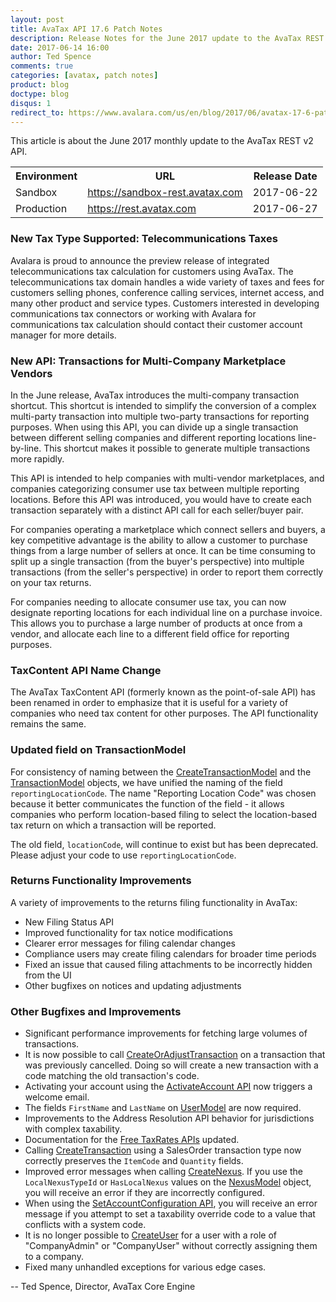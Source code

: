 ```yaml
---
layout: post
title: AvaTax API 17.6 Patch Notes
description: Release Notes for the June 2017 update to the AvaTax REST v2 API
date: 2017-06-14 16:00
author: Ted Spence
comments: true
categories: [avatax, patch notes]
product: blog
doctype: blog
disqus: 1
redirect_to: https://www.avalara.com/us/en/blog/2017/06/avatax-17-6-patch-notes.html
---
```


This article is about the June 2017 monthly update to the AvaTax REST v2 API.

<div class="mobile-table">
    <table class="styled-table">
        <tr>
            <th>Environment</th>
            <th>URL</th>
            <th>Release Date</th>
        </tr>
        <tr>
            <td>Sandbox</td>
            <td><a href="https://sandbox-rest.avatax.com">https://sandbox-rest.avatax.com</a></td>
            <td>2017-06-22</td>
        </tr>
        <tr>
            <td>Production</td>
            <td><a href="https://rest.avatax.com">https://rest.avatax.com</a></td>
            <td>2017-06-27</td>
        </tr>
    </table>
</div>

<h3>New Tax Type Supported: Telecommunications Taxes</h3>

Avalara is proud to announce the preview release of integrated telecommunications tax calculation for customers using AvaTax.  The telecommunications tax domain handles a wide variety of taxes and fees for customers selling phones, conference calling services, internet access, and many other product and service types.  Customers interested in developing communications tax connectors or working with Avalara for communications tax calculation should contact their customer account manager for more details.

<h3>New API: Transactions for Multi-Company Marketplace Vendors</h3>

In the June release, AvaTax introduces the multi-company transaction shortcut.  This shortcut is intended to simplify the conversion of a complex multi-party transaction into multiple two-party transactions for reporting purposes.  When using this API, you can divide up a single transaction between different selling companies and different reporting locations line-by-line.  This shortcut makes it possible to generate multiple transactions more rapidly.

This API is intended to help companies with multi-vendor marketplaces, and companies categorizing consumer use tax between multiple reporting locations.  Before this API was introduced, you would have to create each transaction separately with a distinct API call for each seller/buyer pair.

For companies operating a marketplace which connect sellers and buyers, a key competitive advantage is the ability to allow a customer to purchase things from a large number of sellers at once.  It can be time consuming to split up a single transaction (from the buyer's perspective) into multiple transactions (from the seller's perspective) in order to report them correctly on your tax returns.  

For companies needing to allocate consumer use tax, you can now designate reporting locations for each individual line on a purchase invoice.  This allows you to purchase a large number of products at once from a vendor, and allocate each line to a different field office for reporting purposes.

<h3>TaxContent API Name Change</h3>

The AvaTax TaxContent API (formerly known as the point-of-sale API) has been renamed in order to emphasize that it is useful for a variety of companies who need tax content for other purposes.  The API functionality remains the same.

<h3>Updated field on TransactionModel</h3>

For consistency of naming between the [CreateTransactionModel](/api-reference/avatax/rest/v2/models/CreateTransactionModel/) and the [TransactionModel](/api-reference/avatax/rest/v2/models/TransactionModel/) objects, we have unified the naming of the field `reportingLocationCode`.  The name "Reporting Location Code" was chosen because it better communicates the function of the field - it allows companies who perform location-based filing to select the location-based tax return on which a transaction will be reported.

The old field, `locationCode`, will continue to exist but has been deprecated.  Please adjust your code to use `reportingLocationCode`.

<h3>Returns Functionality Improvements</h3>

A variety of improvements to the returns filing functionality in AvaTax:

<ul class="normal">
    <li>New Filing Status API</li>
    <li>Improved functionality for tax notice modifications</li>
    <li>Clearer error messages for filing calendar changes</li>
    <li>Compliance users may create filing calendars for broader time periods</li>
    <li>Fixed an issue that caused filing attachments to be incorrectly hidden from the UI</li>
    <li>Other bugfixes on notices and updating adjustments</li>
</ul>

<h3>Other Bugfixes and Improvements</h3>

<ul class="normal">
    <li>Significant performance improvements for fetching large volumes of transactions.</li>
    <li>It is now possible to call <a href="/api-reference/avatax/rest/v2/methods/Transactions/CreateOrAdjustTransaction/">CreateOrAdjustTransaction</a> on a transaction that was previously cancelled.  Doing so will create a new transaction with a code matching the old transaction's code.</li>
    <li>Activating your account using the <a href="/api-reference/avatax/rest/v2/methods/Accounts/ActivateAccount/">ActivateAccount API</a> now triggers a welcome email.</li>
    <li>The fields <code class="highlight-rouge">FirstName</code> and <code class="highlight-rouge">LastName</code> on <a href="/api-reference/avatax/rest/v2/models/UserModel/">UserModel</a> are now required.</li>
    <li>Improvements to the Address Resolution API behavior for jurisdictions with complex taxability.</li>
    <li>Documentation for the <a href="/api-reference/avatax/rest/v2/methods/Free/">Free TaxRates APIs</a> updated.</li>
    <li>Calling <a href="/api-reference/avatax/rest/v2/methods/Transactions/CreateTransaction/">CreateTransaction</a> using a SalesOrder transaction type now correctly preserves the <code class="highlight-rouge">ItemCode</code> and <code class="highlight-rouge">Quantity</code> fields.</li>
    <li>Improved error messages when calling <a href="/api-reference/avatax/rest/v2/methods/Nexus/CreateNexus/">CreateNexus</a>.  If you use the <code class="highlight-rouge">LocalNexusTypeId</code> or <code class="highlight-rouge">HasLocalNexus</code> values on the <a href="/api-reference/avatax/rest/v2/models/NexusModel/">NexusModel</a> object, you will receive an error if they are incorrectly configured.</li>
    <li>When using the <a href="/api-reference/avatax/rest/v2/methods/Accounts/SetAccountConfiguration/">SetAccountConfiguration API</a>, you will receive an error message if you attempt to set a taxability override code to a value that conflicts with a system code.</li>
    <li>It is no longer possible to <a href="/api-reference/avatax/rest/v2/methods/Registrar/CreateUsers/">CreateUser</a> for a user with a role of "CompanyAdmin" or "CompanyUser" without correctly assigning them to a company.</li>
    <li>Fixed many unhandled exceptions for various edge cases.</li>
</ul>

-- Ted Spence, Director, AvaTax Core Engine
